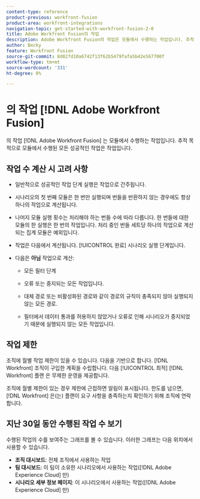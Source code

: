 ```yaml
---
content-type: reference
product-previous: workfront-fusion
product-area: workfront-integrations
navigation-topic: get-started-with-workfront-fusion-2-0
title: Adobe Workfront Fusion의 작업
description: Adobe Workfront Fusion의 작업은 모듈에서 수행하는 작업입니다. 추적 목적으로 모듈에서 수행된 모든 성공적인 작업은 작업입니다.
author: Becky
feature: Workfront Fusion
source-git-commit: 8d82fd10a6742f13f62b5479fafa5b42e567700f
workflow-type: tm+mt
source-wordcount: '331'
ht-degree: 0%

---
```


# 의 작업 [!DNL Adobe Workfront Fusion]

의 작업 [!DNL Adobe Workfront Fusion] 는 모듈에서 수행하는 작업입니다. 추적 목적으로 모듈에서 수행된 모든 성공적인 작업은 작업입니다.

## 작업 수 계산 시 고려 사항

* 일반적으로 성공적인 작업 단계 실행은 작업으로 간주됩니다.

* 시나리오의 첫 번째 모듈은 한 번만 실행되며 번들을 반환하지 않는 경우에도 항상 하나의 작업으로 계산됩니다.

* 나머지 모듈 실행 횟수는 처리해야 하는 번들 수에 따라 다릅니다.  한 번들에 대한 모듈의 한 실행은 한 번의 작업입니다. 처리 중인 번들 세트당 하나의 작업으로 계산되는 집계 모듈은 예외입니다.

* 작업은 다음에서 계산됩니다. [!UICONTROL 완료] 시나리오 실행 단계입니다.

* 다음은 **아님** 작업으로 계산:

   * 모든 필터 단계

   * 오류 또는 중지되는 모든 작업입니다.

   * 대체 경로 또는 비활성화된 경로와 같이 경로의 규칙이 충족되지 않아 실행되지 않는 모든 경로.

   * 필터에서 데이터 통과를 허용하지 않았거나 오류로 인해 시나리오가 중지되었기 때문에 실행되지 않는 모든 작업입니다.

## 작업 제한

조직에 월별 작업 제한이 있을 수 있습니다. 다음을 기반으로 합니다. [!DNL Workfront] 조직이 구입한 계획을 수립합니다. 다음 [!UICONTROL 최적] [!DNL Workfront] 플랜 은 무제한 운영을 제공합니다.

조직에 월별 제한이 있는 경우 제한에 근접하면 알림이 표시됩니다. 한도를 넘으면, [!DNL Workfront] 은(는) 플랜이 요구 사항을 충족하는지 확인하기 위해 조직에 연락합니다.

## 지난 30일 동안 수행된 작업 수 보기

수행된 작업의 수를 보여주는 그래프를 볼 수 있습니다. 이러한 그래프는 다음 위치에서 사용할 수 있습니다.

* **조직 대시보드**: 전체 조직에서 사용하는 작업
* **팀 대시보드**: 이 팀이 소유한 시나리오에서 사용하는 작업([!DNL Adobe Experience Cloud] 만)
* **시나리오 세부 정보 페이지**: 이 시나리오에서 사용하는 작업([!DNL Adobe Experience Cloud] 만)

